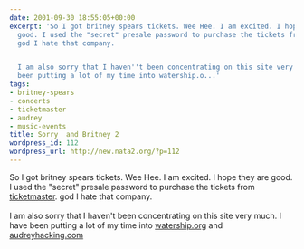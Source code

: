 ```yaml
---
date: 2001-09-30 18:55:05+00:00
excerpt: 'So I got britney spears tickets. Wee Hee. I am excited. I hope they are
  good. I used the "secret" presale password to purchase the tickets from ticketmaster.
  god I hate that company.


  I am also sorry that I haven''t been concentrating on this site very much. I have
  been putting a lot of my time into watership.o...'
tags:
- britney-spears
- concerts
- ticketmaster
- audrey
- music-events
title: Sorry  and Britney 2
wordpress_id: 112
wordpress_url: http://new.nata2.org/?p=112
---
```


So I got britney spears tickets. Wee Hee. I am excited. I hope they are good. I used the "secret" presale password to purchase the tickets from <a href="http://www.ticketmaster.com">ticketmaster</a>. god I hate that company.
<br><br>
I am also sorry that I haven't been concentrating on this site very much. I have been putting a lot of my time into <a href="http://www.watership.org">watership.org</a> and <a href="http://www.audreyhacking.com">audreyhacking.com</a>